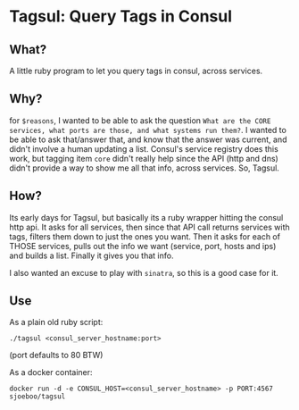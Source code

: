 Tagsul: Query Tags in Consul
======

What?
-----

A little ruby program to let you query tags in consul, across services.

Why?
----

for `$reasons`, I wanted to be able to ask the question `What are the CORE services, what ports are those, and what systems run them?`. I wanted to be able to ask that/answer that, and know that the answer was current, and didn't involve a human updating a list. Consul's service registry does this work, but tagging item `core` didn't really help since the API (http and dns) didn't provide a way to show me all that info, across services. So, Tagsul.

How?
----
Its early days for Tagsul, but basically its a ruby wrapper hitting the consul http api. It asks for all services, then since that API call returns services with tags, filters them down to just the ones you want. Then it asks for each of THOSE services, pulls out the info we want (service, port, hosts and ips) and builds a list. Finally it gives you that info.

I also wanted an excuse to play with `sinatra`, so this is a good case for it.

Use
---

As a plain old ruby script:

```
./tagsul <consul_server_hostname:port>
```

(port defaults to 80 BTW)

As a docker container:

```
docker run -d -e CONSUL_HOST=<consul_server_hostname> -p PORT:4567 sjoeboo/tagsul
```
